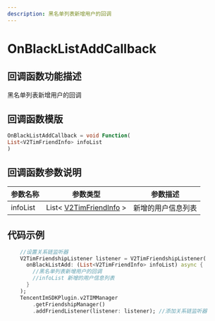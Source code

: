 ```yaml
---
description: 黑名单列表新增用户的回调
---
```


# OnBlackListAddCallback

## 回调函数功能描述

黑名单列表新增用户的回调

## 回调函数模版

```dart
OnBlackListAddCallback = void Function(
List<V2TimFriendInfo> infoList
)
```

## 回调函数参数说明

| 参数名称     | 参数类型                                                                | 参数描述      |
| -------- | ------------------------------------------------------------------- | --------- |
| infoList | List< [V2TimFriendInfo](../guan-jian-lei/user/v2timfriendinfo.md) > | 新增的用户信息列表 |

## 代码示例

```dart
    //设置关系链监听器
    V2TimFriendshipListener listener = V2TimFriendshipListener(
      onBlackListAdd: (List<V2TimFriendInfo> infoList) async {
        //黑名单列表新增用户的回调
        //infoList 新增的用户信息列表
      }
    );
    TencentImSDKPlugin.v2TIMManager
        .getFriendshipManager()
        .addFriendListener(listener: listener); //添加关系链监听器
```
